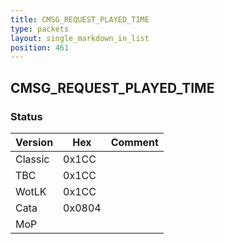 ```yaml
---
title: CMSG_REQUEST_PLAYED_TIME
type: packets
layout: single_markdown_in_list
position: 461
---
```


## CMSG_REQUEST_PLAYED_TIME

### Status

Version    | Hex        | Comment
---------- | ---------- | ---------- 
Classic    | 0x1CC      |
TBC        | 0x1CC      |
WotLK      | 0x1CC      |
Cata       | 0x0804     |
MoP        |            |